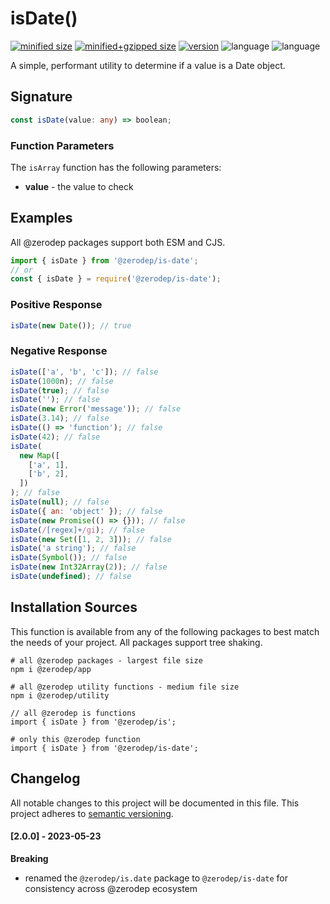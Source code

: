 # isDate()

[![minified size](https://img.shields.io/bundlephobia/min/@zerodep/is-date?style=flat-square&color=blue)](https://bundlephobia.com/package/@zerodep/is-date)
[![minified+gzipped size](https://img.shields.io/bundlephobia/minzip/@zerodep/is-date?style=flat-square&color=blue)](https://bundlephobia.com/package/@zerodep/is-date)
[![version](https://img.shields.io/npm/v/@zerodep/is-date?style=flat-square&color=blue)](https://www.npmjs.com/package/@zerodep/is-date)
![language](https://img.shields.io/github/languages/top/cdepage/zerodep?style=flat-square)
![language](https://img.shields.io/badge/types-included-blue?style=flat-square)

A simple, performant utility to determine if a value is a Date object.

## Signature

```typescript
const isDate(value: any) => boolean;
```

### Function Parameters

The `isArray` function has the following parameters:

- **value** - the value to check

## Examples

All @zerodep packages support both ESM and CJS.

```javascript
import { isDate } from '@zerodep/is-date';
// or
const { isDate } = require('@zerodep/is-date');
```

### Positive Response

```javascript
isDate(new Date()); // true
```

### Negative Response

```javascript
isDate(['a', 'b', 'c']); // false
isDate(1000n); // false
isDate(true); // false
isDate(''); // false
isDate(new Error('message')); // false
isDate(3.14); // false
isDate(() => 'function'); // false
isDate(42); // false
isDate(
  new Map([
    ['a', 1],
    ['b', 2],
  ])
); // false
isDate(null); // false
isDate({ an: 'object' }); // false
isDate(new Promise(() => {})); // false
isDate(/[regex]+/gi); // false
isDate(new Set([1, 2, 3])); // false
isDate('a string'); // false
isDate(Symbol()); // false
isDate(new Int32Array(2)); // false
isDate(undefined); // false
```

## Installation Sources

This function is available from any of the following packages to best match the needs of your project. All packages support tree shaking.

```shell
# all @zerodep packages - largest file size
npm i @zerodep/app

# all @zerodep utility functions - medium file size
npm i @zerodep/utility

// all @zerodep is functions
import { isDate } from '@zerodep/is';

# only this @zerodep function
import { isDate } from '@zerodep/is-date';
```

## Changelog

All notable changes to this project will be documented in this file. This project adheres to [semantic versioning](https://semver.org/spec/v2.0.0.html).

#### [2.0.0] - 2023-05-23

**Breaking**

- renamed the `@zerodep/is.date` package to `@zerodep/is-date` for consistency across @zerodep ecosystem
